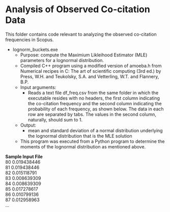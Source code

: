 # Analysis of Observed Co-citation Data

This folder contains code relevant to analyzing the observed co-citation frequencies in Scopus.

- lognorm_buckets.exe
  - Purpose: compute the Maximium Likleihood Estimator (MLE) parameters for a lognormal distribution.
  - Compiled C++ program using a modified version of amoeba.h from Numerical recipes in C: The art of scientific computing (3rd ed.) by Press, W.H. and Teukolsky, S.A. and Vetterling, W.T. and Flannery, B.P.
  - Input arguments:
     - Reads a text file df_freq.csv from the same folder in which the executable resides with no headers, the first column indicating the co-citation frequency and the second column indicating the probability of each frequency, as shown below. The data in each row are separated by tabs.  The values in the second column, naturally, should sum to 1.
  - Output:
    - mean and standard deviation of a normal distribution underlying the lognormal distribution that is the MLE solution
  - This program was executed from a Python program to determine the moments of the lognormal distribution as mentioned above.

**Sample Input File**  
80  0.019438446  
81  0.019438446  
82  0.015118791  
83  0.008639309  
84  0.008639309  
85  0.017278617  
86  0.010799136  
87  0.012958963  
...  
